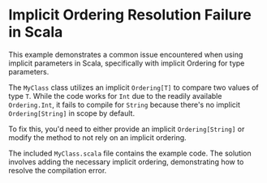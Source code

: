 # Implicit Ordering Resolution Failure in Scala

This example demonstrates a common issue encountered when using implicit parameters in Scala, specifically with implicit Ordering for type parameters.

The `MyClass` class utilizes an implicit `Ordering[T]` to compare two values of type `T`. While the code works for `Int` due to the readily available `Ordering.Int`, it fails to compile for `String` because there's no implicit `Ordering[String]` in scope by default.

To fix this, you'd need to either provide an implicit `Ordering[String]` or modify the method to not rely on an implicit ordering.

The included `MyClass.scala` file contains the example code. The solution involves adding the necessary implicit ordering, demonstrating how to resolve the compilation error.